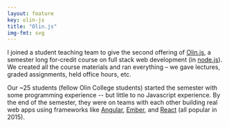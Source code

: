 ```yaml
---
layout: feature
key: olin-js
title: "Olin.js"
img-fmt: svg
---
```

I joined a student teaching team to give the second offering of [Olin.js](https://github.com/olinjs/olinjs), a semester long for-credit course on full stack web development (in [node.js](https://nodejs.org/en/)). We created all the course materials and ran everything – we gave lectures, graded assignments, held office hours, etc.

Our ~25 students (fellow Olin College students) started the semester with some programming experience -- but little to no Javascript experience. By the end of the semester, they were on teams with each other building real web apps using frameworks like [Angular](https://angularjs.org), [Ember](https://emberjs.com), and [React](https://reactjs.org) (all popular in 2015).